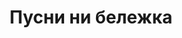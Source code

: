 ---
title: "Пусни ни бележка"
description: "this is meta description"
draft: false
bg_image: "images/featue-bg.jpg"
---